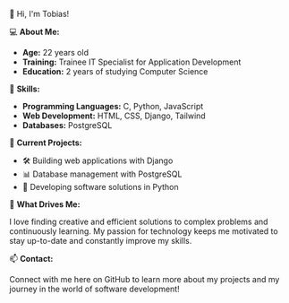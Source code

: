 👋 Hi, I'm Tobias!

💻 **About Me:**

- **Age:** 22 years old
- **Training:** Trainee IT Specialist for Application Development
- **Education:** 2 years of studying Computer Science

🔧 **Skills:**

- **Programming Languages:** C, Python, JavaScript
- **Web Development:** HTML, CSS, Django, Tailwind
- **Databases:** PostgreSQL

🚀 **Current Projects:**

- 🛠️ Building web applications with Django
- 📊 Database management with PostgreSQL
- 🔧 Developing software solutions in Python

🌟 **What Drives Me:**

I love finding creative and efficient solutions to complex problems and continuously learning. My passion for technology keeps me motivated to stay up-to-date and constantly improve my skills.

📫 **Contact:**

Connect with me here on GitHub to learn more about my projects and my journey in the world of software development!
